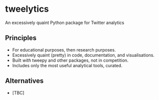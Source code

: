 # tweelytics
An excessively quaint Python package for Twitter analytics

## Principles

  * For educational purposes, then research purposes.
  * Excessively quaint (pretty) in code, documentation, and visualisations.
  * Built *with* tweepy and other packages, not in competition.
  * Includes only the most useful analytical tools, curated.

## Alternatives

  * [TBC]
